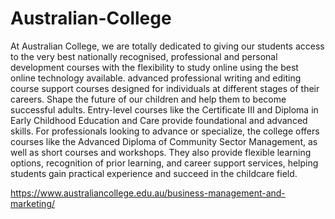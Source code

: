 # Australian-College
At Australian College, we are totally dedicated to giving our students access to the very best nationally recognised, professional and personal development courses with the flexibility to study online using the best online technology available.
advanced professional writing and editing course support courses designed for individuals at different stages of their careers. Shape the future of our children and help them to become successful adults. Entry-level courses like the Certificate III and Diploma in Early Childhood Education and Care provide foundational and advanced skills. For professionals looking to advance or specialize, the college offers courses like the Advanced Diploma of Community Sector Management, as well as short courses and workshops. They also provide flexible learning options, recognition of prior learning, and career support services, helping students gain practical experience and succeed in the childcare field.

https://www.australiancollege.edu.au/business-management-and-marketing/
